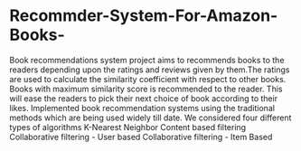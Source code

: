 # Recommder-System-For-Amazon-Books-
Book recommendations system project aims to recommends books to the readers depending upon the ratings and reviews given by them.The ratings are used to calculate the similarity coefficient with respect to other books. Books with maximum similarity score is recommended to the reader. This will ease the readers to pick their next choice of book according to their likes.
Implemented book recommendation systems using the traditional methods which are being used widely till date. We considered four different types of algorithms
K-Nearest Neighbor
Content based filtering
Collaborative filtering - User based
Collaborative filtering - Item Based
